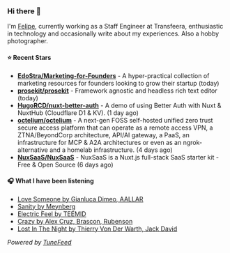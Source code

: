 ### Hi there 👋

I'm [Felipe](https://felipevm.com), currently working as a Staff Engineer at Transfeera, enthusiastic in technology and occasionally write about my experiences. Also a hobby photographer.

#### ⭐ Recent Stars
- **[EdoStra/Marketing-for-Founders](https://github.com/EdoStra/Marketing-for-Founders)** - A hyper-practical collection of marketing resources for founders looking to grow their startup (today)
- **[prosekit/prosekit](https://github.com/prosekit/prosekit)** - Framework agnostic and headless rich text editor  (today)
- **[HugoRCD/nuxt-better-auth](https://github.com/HugoRCD/nuxt-better-auth)** - A demo of using Better Auth with Nuxt &amp; NuxtHub (Cloudflare D1 &amp; KV). (1 day ago)
- **[octelium/octelium](https://github.com/octelium/octelium)** - A next-gen FOSS self-hosted unified zero trust secure access platform that can operate as a remote access VPN, a ZTNA/BeyondCorp architecture, API/AI gateway, a PaaS, an infrastructure for MCP &amp; A2A architectures or even as an ngrok-alternative and a homelab infrastructure. (4 days ago)
- **[NuxSaaS/NuxSaaS](https://github.com/NuxSaaS/NuxSaaS)** - NuxSaaS is a Nuxt.js full-stack SaaS starter kit - Free &amp; Open Source (6 days ago)

#### 🎧 What I have been listening
- [Love Someone by Gianluca Dimeo, AALLAR](https://open.spotify.com/track/2YW737DHuYaluEkwpKfcO2)
- [Sanity by Meynberg](https://open.spotify.com/track/25fgFKBm7mRjqpmfWouR21)
- [Electric Feel by TEEMID](https://open.spotify.com/track/0BQ4zIMESy75Qf2HeMi4ds)
- [Crazy by Alex Cruz, Brascon, Rubenson](https://open.spotify.com/track/3dSufNX8zV2Dz6vmxcQW2w)
- [Lost In The Night by Thierry Von Der Warth, Jack David](https://open.spotify.com/track/5ztq1zM2wUPgFqr2PbwXj6)

_Powered by [TuneFeed](https://tunefeed.app?ref=github.com)_
